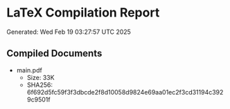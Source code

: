 # LaTeX Compilation Report
Generated: Wed Feb 19 03:27:57 UTC 2025
## Compiled Documents
- main.pdf
  - Size: 33K
  - SHA256: 6f692d5fc59f3f3dbcde2f8d10058d9824e69aa01ec2f3cd31194c3929c9501f
